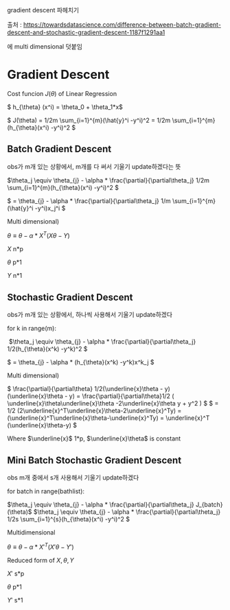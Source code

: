 gradient descent 파헤치기

출처 : https://towardsdatascience.com/difference-between-batch-gradient-descent-and-stochastic-gradient-descent-1187f1291aa1

에 multi dimensional 덧붙임

# Gradient Descent

Cost funcion $J(\theta)$ of Linear Regression

$ h_{\theta} (x^i) = \theta_0 + \theta_1*x$

$ J(\theta) = 1/2m \sum_{i=1}^{m}(\hat{y}^i -y^i)^2 = 1/2m \sum_{i=1}^{m}(h_{\theta}(x^i) -y^i)^2  $





## Batch Gradient Descent

obs가 m개 있는 상황에서, m개를 다 써서 기울기 update하겠다는 뜻

$\theta_j \equiv \theta_{j} - \alpha * \frac{\partial}{\partial\theta_j} 1/2m \sum_{i=1}^{m}(h_{\theta}(x^i) -y^i)^2  $

$ = \theta_{j} - \alpha * \frac{\partial}{\partial\theta_j} 1/m \sum_{i=1}^{m}(\hat{y}^i -y^i)x_j^i $

Multi dimensional)

$\theta \equiv \theta - \alpha*X^T(X\theta-Y)$

$X$ n*p

$\theta$ p*1

$Y$ n*1







## Stochastic Gradient Descent

obs가 m개 있는 상황에서, 하나씩 사용해서 기울기 update하겠다



for k in range(m):

​	$\theta_j \equiv \theta_{j} - \alpha * \frac{\partial}{\partial\theta_j}  1/2(h_{\theta}(x^k) -y^k)^2  $

   $ = \theta_{j} - \alpha * (h_{\theta}(x^k) -y^k)x^k_j $



Multi dimensional)

$  \frac{\partial}{\partial\theta}  1/2(\underline{x}\theta - y)(\underline{x}\theta - y) = \frac{\partial}{\partial\theta}1/2 ( \underline{x}\theta\underline{x}\theta -2\underline{x}\theta y + y^2 ) $
$ = 1/2 (2\underline{x}^T\underline{x}\theta-2\underline{x}^Ty) = (\underline{x}^T\underline{x}\theta-\underline{x}^Ty) = \underline{x}^T (\underline{x}\theta-y) $

Where $\underline{x}$ 1*p, $\underline{x}\theta$ is constant


## Mini Batch Stochastic Gradient Descent

obs m개 중에서 s개 사용해서 기울기 update하겠다

for batch in range(bathlist):

   $\theta_j \equiv \theta_{j} - \alpha * \frac{\partial}{\partial\theta_j} J_{batch}(\theta)$
   $\theta_j \equiv \theta_{j} - \alpha * \frac{\partial}{\partial\theta_j} 1/2s \sum_{i=1}^{s}(h_{\theta}(x^i) -y^i)^2  $ 	



Multidimensional	

$\theta \equiv \theta - \alpha*X'^T(X'\theta-Y')$

Reduced form of $X,\theta,Y$

$X'$ s*p

$\theta$ p*1

$Y'$ s*1

